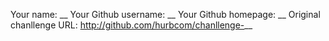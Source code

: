 Your name: __
Your Github username: __
Your Github homepage: __
Original chanllenge URL: http://github.com/hurbcom/chanllenge-__
